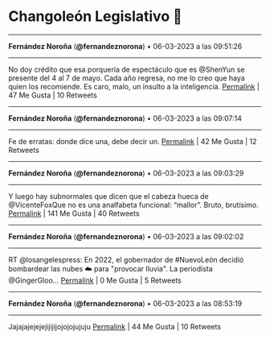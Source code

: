 # Changoleón Legislativo 🙈
*****
**Fernández Noroña** (**@fernandeznorona**) • 06-03-2023 a las 09:51:26
*****
No doy crédito que esa porquería de espectáculo que es @ShenYun se presente del 4 al 7 de mayo. Cada año regresa, no me lo creo que haya quien los recomiende. Es caro, malo, un insulto a la inteligencia.
[Permalink](https://twitter.com/fernandeznorona/status/1632801072673636357) | 47 Me Gusta | 10 Retweets
*****
**Fernández Noroña** (**@fernandeznorona**) • 06-03-2023 a las 09:07:14
*****
Fe de erratas: donde dice una, debe decir un.
[Permalink](https://twitter.com/fernandeznorona/status/1632789950717472768) | 42 Me Gusta | 12 Retweets
*****
**Fernández Noroña** (**@fernandeznorona**) • 06-03-2023 a las 09:03:29
*****
Y luego hay subnormales que dicen que el cabeza hueca de @VicenteFoxQue no es una analfabeta funcional: “mallor”.  Bruto, brutísimo.
[Permalink](https://twitter.com/fernandeznorona/status/1632789006600531972) | 141 Me Gusta | 40 Retweets
*****
**Fernández Noroña** (**@fernandeznorona**) • 06-03-2023 a las 09:02:02
*****
RT @losangelespress: En 2022, el gobernador de #NuevoLeón decidió bombardear las nubes ☁️ para "provocar lluvia".
La periodista @GingerGloo…
[Permalink](https://twitter.com/fernandeznorona/status/1632788641977081856) | 0 Me Gusta | 5 Retweets
*****
**Fernández Noroña** (**@fernandeznorona**) • 06-03-2023 a las 08:53:19
*****
Jajajajejejejijijijojojojujuju
[Permalink](https://twitter.com/fernandeznorona/status/1632786449325076482) | 44 Me Gusta | 10 Retweets